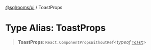 [@sqlrooms/ui](../index.md) / ToastProps

# Type Alias: ToastProps

> **ToastProps**: `React.ComponentPropsWithoutRef`\<*typeof* [`Toast`](../functions/Toast.md)\>

